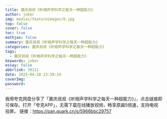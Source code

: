 ```yaml
---
title: 嘉庆叔叔《听相声学科学之每天一种超能力》
author: joker
img: medias/featureimages/6.jpg
top: false
cover: false
toc: true
mathjax: false
summary: 嘉庆叔叔《听相声学科学之每天一种超能力》
categories: 嘉庆叔叔《听相声学科学之每天一种超能力》
tags:
  - 嘉庆叔叔《听相声学科学之每天一种超能力》
keywords: joker
essay: false
abbrlink: 39111
date: 2025-04-20 23:39:24
coverImg:
password:
---
```


我用夸克网盘分享了「嘉庆叔叔《听相声学科学之每天一种超能力》」，点击链接即可保存。打开「夸克APP」，无需下载在线播放视频，畅享原画5倍速，支持电视投屏。
链接：https://pan.quark.cn/s/5966bbc29757
